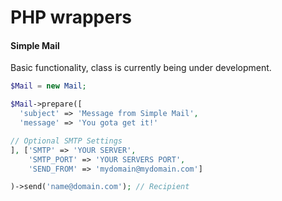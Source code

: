 PHP wrappers
========

#### Simple Mail
Basic functionality, class is currently being under development.

```php
$Mail = new Mail;

$Mail->prepare([
  'subject' => 'Message from Simple Mail',
  'message' => 'You gota get it!'

// Optional SMTP Settings
], ['SMTP' => 'YOUR SERVER',
    'SMTP_PORT' => 'YOUR SERVERS PORT',
    'SEND_FROM' => 'mydomain@mydomain.com']

)->send('name@domain.com'); // Recipient
```
